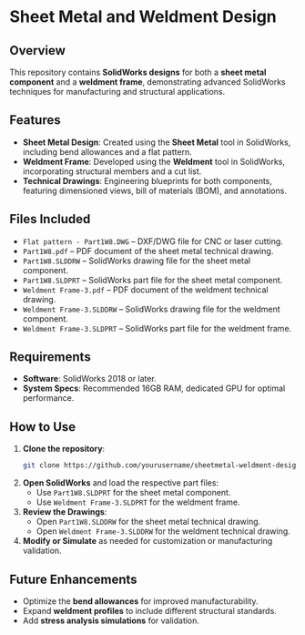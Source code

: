 # Sheet Metal and Weldment Design

## Overview
This repository contains **SolidWorks designs** for both a **sheet metal component** and a **weldment frame**, demonstrating advanced SolidWorks techniques for manufacturing and structural applications.

## Features
- **Sheet Metal Design**: Created using the **Sheet Metal** tool in SolidWorks, including bend allowances and a flat pattern.
- **Weldment Frame**: Developed using the **Weldment** tool in SolidWorks, incorporating structural members and a cut list.
- **Technical Drawings**: Engineering blueprints for both components, featuring dimensioned views, bill of materials (BOM), and annotations.

## Files Included
- `Flat pattern - Part1W8.DWG` – DXF/DWG file for CNC or laser cutting.
- `Part1W8.pdf` – PDF document of the sheet metal technical drawing.
- `Part1W8.SLDDRW` – SolidWorks drawing file for the sheet metal component.
- `Part1W8.SLDPRT` – SolidWorks part file for the sheet metal component.
- `Weldment Frame-3.pdf` – PDF document of the weldment technical drawing.
- `Weldment Frame-3.SLDDRW` – SolidWorks drawing file for the weldment component.
- `Weldment Frame-3.SLDPRT` – SolidWorks part file for the weldment frame.

## Requirements
- **Software**: SolidWorks 2018 or later.
- **System Specs**: Recommended 16GB RAM, dedicated GPU for optimal performance.

## How to Use
1. **Clone the repository**:
   ```sh
   git clone https://github.com/yourusername/sheetmetal-weldment-design.git
   ```
2. **Open SolidWorks** and load the respective part files:
   - Use `Part1W8.SLDPRT` for the sheet metal component.
   - Use `Weldment Frame-3.SLDPRT` for the weldment frame.
3. **Review the Drawings**:
   - Open `Part1W8.SLDDRW` for the sheet metal technical drawing.
   - Open `Weldment Frame-3.SLDDRW` for the weldment technical drawing.
4. **Modify or Simulate** as needed for customization or manufacturing validation.

## Future Enhancements
- Optimize the **bend allowances** for improved manufacturability.
- Expand **weldment profiles** to include different structural standards.
- Add **stress analysis simulations** for validation.
